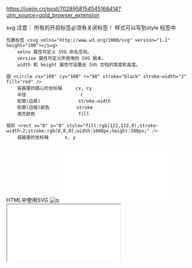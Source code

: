 https://juejin.cn/post/7028958154545168414?utm_source=gold_browser_extension

svg
    注意：
        所有的开启标签必须有关闭标签！
        样式可以写到style 标签中

    包裹标签 <svg xmlns="http://www.w3.org/2000/svg" version="1.1" height="100"></svg>
        xmlns 属性可定义 SVG 命名空间。
        version 属性可定义所使用的 SVG 版本。
        width 和 height 属性可设置此 SVG 文档的宽度和高度。

    圆 <circle cx="100" cy="100" r="98" stroke="black" stroke-width="2" fill="red" />
        容器里的圆心的坐标轴     cx, cy
        半径                    r
        轮廓(边框)              stroke-width
        轮廓(边框)颜色          stroke
        填充颜色                fill

    矩形 <rect x="0" y="0" style="fill:rgb(122,122,0);stroke-width:2;stroke:rgb(0,0,0);width:1000px;height:100px;" />
        容器里的坐标轴      x, y


HTML中使用SVG
    <img title="q" src="./test.svg"/>
    <embed src="./test.svg" type="image/svg+xml" />
    <object title="q" data="./test.svg" type="image/svg+xml"></object>
    <iframe src="./test.svg"></iframe>


